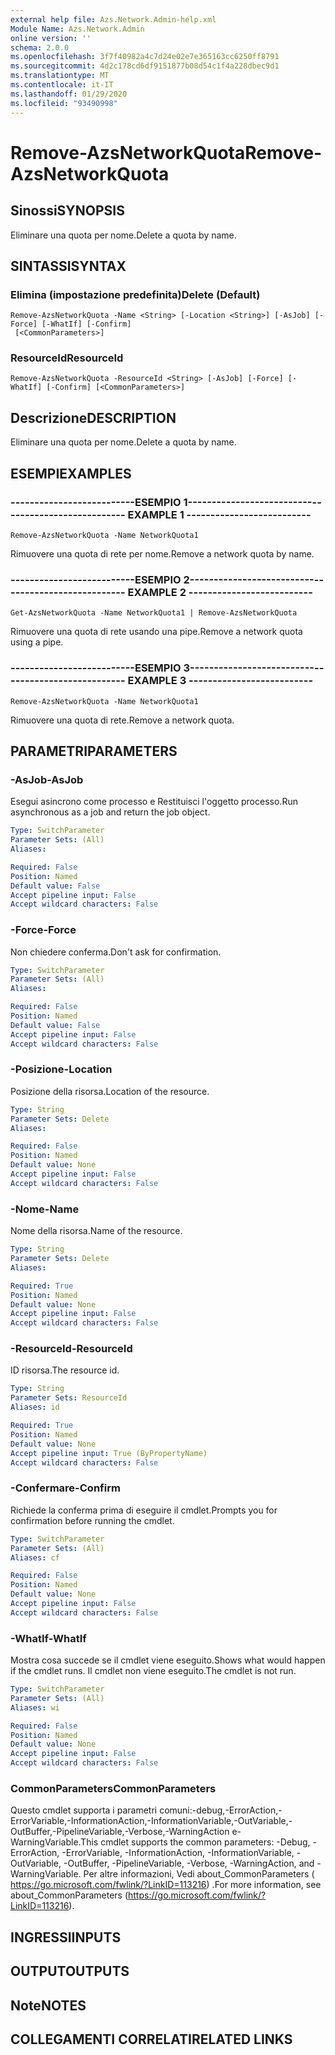 ```yaml
---
external help file: Azs.Network.Admin-help.xml
Module Name: Azs.Network.Admin
online version: ''
schema: 2.0.0
ms.openlocfilehash: 3f7f40982a4c7d24e02e7e365163cc6250ff8791
ms.sourcegitcommit: 4d2c178cd6df9151877b08d54c1f4a228dbec9d1
ms.translationtype: MT
ms.contentlocale: it-IT
ms.lasthandoff: 01/29/2020
ms.locfileid: "93490998"
---
```

# <span data-ttu-id="7974d-101">Remove-AzsNetworkQuota</span><span class="sxs-lookup"><span data-stu-id="7974d-101">Remove-AzsNetworkQuota</span></span>

## <span data-ttu-id="7974d-102">Sinossi</span><span class="sxs-lookup"><span data-stu-id="7974d-102">SYNOPSIS</span></span>
<span data-ttu-id="7974d-103">Eliminare una quota per nome.</span><span class="sxs-lookup"><span data-stu-id="7974d-103">Delete a quota by name.</span></span>

## <span data-ttu-id="7974d-104">SINTASSI</span><span class="sxs-lookup"><span data-stu-id="7974d-104">SYNTAX</span></span>

### <span data-ttu-id="7974d-105">Elimina (impostazione predefinita)</span><span class="sxs-lookup"><span data-stu-id="7974d-105">Delete (Default)</span></span>
```
Remove-AzsNetworkQuota -Name <String> [-Location <String>] [-AsJob] [-Force] [-WhatIf] [-Confirm]
 [<CommonParameters>]
```

### <span data-ttu-id="7974d-106">ResourceId</span><span class="sxs-lookup"><span data-stu-id="7974d-106">ResourceId</span></span>
```
Remove-AzsNetworkQuota -ResourceId <String> [-AsJob] [-Force] [-WhatIf] [-Confirm] [<CommonParameters>]
```

## <span data-ttu-id="7974d-107">Descrizione</span><span class="sxs-lookup"><span data-stu-id="7974d-107">DESCRIPTION</span></span>
<span data-ttu-id="7974d-108">Eliminare una quota per nome.</span><span class="sxs-lookup"><span data-stu-id="7974d-108">Delete a quota by name.</span></span>

## <span data-ttu-id="7974d-109">ESEMPI</span><span class="sxs-lookup"><span data-stu-id="7974d-109">EXAMPLES</span></span>

### <span data-ttu-id="7974d-110">--------------------------ESEMPIO 1--------------------------</span><span class="sxs-lookup"><span data-stu-id="7974d-110">-------------------------- EXAMPLE 1 --------------------------</span></span>
```
Remove-AzsNetworkQuota -Name NetworkQuota1
```

<span data-ttu-id="7974d-111">Rimuovere una quota di rete per nome.</span><span class="sxs-lookup"><span data-stu-id="7974d-111">Remove a network quota by name.</span></span>

### <span data-ttu-id="7974d-112">--------------------------ESEMPIO 2--------------------------</span><span class="sxs-lookup"><span data-stu-id="7974d-112">-------------------------- EXAMPLE 2 --------------------------</span></span>
```
Get-AzsNetworkQuota -Name NetworkQuota1 | Remove-AzsNetworkQuota
```

<span data-ttu-id="7974d-113">Rimuovere una quota di rete usando una pipe.</span><span class="sxs-lookup"><span data-stu-id="7974d-113">Remove a network quota using a pipe.</span></span>

### <span data-ttu-id="7974d-114">--------------------------ESEMPIO 3--------------------------</span><span class="sxs-lookup"><span data-stu-id="7974d-114">-------------------------- EXAMPLE 3 --------------------------</span></span>
```
Remove-AzsNetworkQuota -Name NetworkQuota1
```

<span data-ttu-id="7974d-115">Rimuovere una quota di rete.</span><span class="sxs-lookup"><span data-stu-id="7974d-115">Remove a network quota.</span></span>

## <span data-ttu-id="7974d-116">PARAMETRI</span><span class="sxs-lookup"><span data-stu-id="7974d-116">PARAMETERS</span></span>

### <span data-ttu-id="7974d-117">-AsJob</span><span class="sxs-lookup"><span data-stu-id="7974d-117">-AsJob</span></span>
<span data-ttu-id="7974d-118">Esegui asincrono come processo e Restituisci l'oggetto processo.</span><span class="sxs-lookup"><span data-stu-id="7974d-118">Run asynchronous as a job and return the job object.</span></span>

```yaml
Type: SwitchParameter
Parameter Sets: (All)
Aliases: 

Required: False
Position: Named
Default value: False
Accept pipeline input: False
Accept wildcard characters: False
```

### <span data-ttu-id="7974d-119">-Force</span><span class="sxs-lookup"><span data-stu-id="7974d-119">-Force</span></span>
<span data-ttu-id="7974d-120">Non chiedere conferma.</span><span class="sxs-lookup"><span data-stu-id="7974d-120">Don't ask for confirmation.</span></span>

```yaml
Type: SwitchParameter
Parameter Sets: (All)
Aliases: 

Required: False
Position: Named
Default value: False
Accept pipeline input: False
Accept wildcard characters: False
```

### <span data-ttu-id="7974d-121">-Posizione</span><span class="sxs-lookup"><span data-stu-id="7974d-121">-Location</span></span>
<span data-ttu-id="7974d-122">Posizione della risorsa.</span><span class="sxs-lookup"><span data-stu-id="7974d-122">Location of the resource.</span></span>

```yaml
Type: String
Parameter Sets: Delete
Aliases: 

Required: False
Position: Named
Default value: None
Accept pipeline input: False
Accept wildcard characters: False
```

### <span data-ttu-id="7974d-123">-Nome</span><span class="sxs-lookup"><span data-stu-id="7974d-123">-Name</span></span>
<span data-ttu-id="7974d-124">Nome della risorsa.</span><span class="sxs-lookup"><span data-stu-id="7974d-124">Name of the resource.</span></span>

```yaml
Type: String
Parameter Sets: Delete
Aliases: 

Required: True
Position: Named
Default value: None
Accept pipeline input: False
Accept wildcard characters: False
```

### <span data-ttu-id="7974d-125">-ResourceId</span><span class="sxs-lookup"><span data-stu-id="7974d-125">-ResourceId</span></span>
<span data-ttu-id="7974d-126">ID risorsa.</span><span class="sxs-lookup"><span data-stu-id="7974d-126">The resource id.</span></span>

```yaml
Type: String
Parameter Sets: ResourceId
Aliases: id

Required: True
Position: Named
Default value: None
Accept pipeline input: True (ByPropertyName)
Accept wildcard characters: False
```

### <span data-ttu-id="7974d-127">-Confermare</span><span class="sxs-lookup"><span data-stu-id="7974d-127">-Confirm</span></span>
<span data-ttu-id="7974d-128">Richiede la conferma prima di eseguire il cmdlet.</span><span class="sxs-lookup"><span data-stu-id="7974d-128">Prompts you for confirmation before running the cmdlet.</span></span>

```yaml
Type: SwitchParameter
Parameter Sets: (All)
Aliases: cf

Required: False
Position: Named
Default value: None
Accept pipeline input: False
Accept wildcard characters: False
```

### <span data-ttu-id="7974d-129">-WhatIf</span><span class="sxs-lookup"><span data-stu-id="7974d-129">-WhatIf</span></span>
<span data-ttu-id="7974d-130">Mostra cosa succede se il cmdlet viene eseguito.</span><span class="sxs-lookup"><span data-stu-id="7974d-130">Shows what would happen if the cmdlet runs.</span></span>
<span data-ttu-id="7974d-131">Il cmdlet non viene eseguito.</span><span class="sxs-lookup"><span data-stu-id="7974d-131">The cmdlet is not run.</span></span>

```yaml
Type: SwitchParameter
Parameter Sets: (All)
Aliases: wi

Required: False
Position: Named
Default value: None
Accept pipeline input: False
Accept wildcard characters: False
```

### <span data-ttu-id="7974d-132">CommonParameters</span><span class="sxs-lookup"><span data-stu-id="7974d-132">CommonParameters</span></span>
<span data-ttu-id="7974d-133">Questo cmdlet supporta i parametri comuni:-debug,-ErrorAction,-ErrorVariable,-InformationAction,-InformationVariable,-OutVariable,-OutBuffer,-PipelineVariable,-Verbose,-WarningAction e-WarningVariable.</span><span class="sxs-lookup"><span data-stu-id="7974d-133">This cmdlet supports the common parameters: -Debug, -ErrorAction, -ErrorVariable, -InformationAction, -InformationVariable, -OutVariable, -OutBuffer, -PipelineVariable, -Verbose, -WarningAction, and -WarningVariable.</span></span> <span data-ttu-id="7974d-134">Per altre informazioni, Vedi about_CommonParameters ( https://go.microsoft.com/fwlink/?LinkID=113216) .</span><span class="sxs-lookup"><span data-stu-id="7974d-134">For more information, see about_CommonParameters (https://go.microsoft.com/fwlink/?LinkID=113216).</span></span>

## <span data-ttu-id="7974d-135">INGRESSI</span><span class="sxs-lookup"><span data-stu-id="7974d-135">INPUTS</span></span>

## <span data-ttu-id="7974d-136">OUTPUT</span><span class="sxs-lookup"><span data-stu-id="7974d-136">OUTPUTS</span></span>

## <span data-ttu-id="7974d-137">Note</span><span class="sxs-lookup"><span data-stu-id="7974d-137">NOTES</span></span>

## <span data-ttu-id="7974d-138">COLLEGAMENTI CORRELATI</span><span class="sxs-lookup"><span data-stu-id="7974d-138">RELATED LINKS</span></span>

